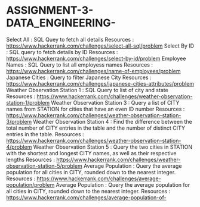 # ASSIGNMENT-3-DATA_ENGINEERING-

Select All : SQL Quey to fetch all details
Resources :
https://www.hackerrank.com/challenges/select-all-sql/problem
Select By ID : SQL query to fetch details by ID
Resources :
https://www.hackerrank.com/challenges/select-by-id/problem
Employee Names : SQL Query to list all employess names
Resources :
https://www.hackerrank.com/challenges/name-of-employees/problem
Japanese Cities : Query to filter Japanese City
Resources :
https://www.hackerrank.com/challenges/japanese-cities-attributes/problem
Weather Observation Station 1 : SQL Query to list of city and state
Resources :
https://www.hackerrank.com/challenges/weather-observation-station-1/problem
Weather Observation Station 3 : Query a list of CITY names from STATION for cities that have an even ID number
Resources :
https://www.hackerrank.com/challenges/weather-observation-station-3/problem
Weather Observation Station 4 : Find the difference between the total number of CITY entries in the table and the number of distinct CITY entries in the table.
Resources :
https://www.hackerrank.com/challenges/weather-observation-station-4/problem
Weather Observation Station 5 : Query the two cities in STATION with the shortest and longest CITY names, as well as their respective lengths
Resources :
https://www.hackerrank.com/challenges/weather-observation-station-5/problem
Average Population : Query the average population for all cities in CITY, rounded down to the nearest integer.
Resources :
https://www.hackerrank.com/challenges/average-population/problem
Average Population : Query the average population for all cities in CITY, rounded down to the nearest integer.
Resources :
https://www.hackerrank.com/challenges/average-population-of-
